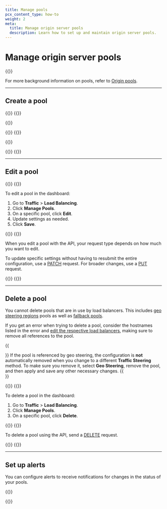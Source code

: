 ```yaml
---
title: Manage pools
pcx_content_type: how-to
weight: 2
meta:
  title: Manage origin server pools
  description: Learn how to set up and maintain origin server pools.
---
```


# Manage origin server pools

{{<glossary-definition term_id="origin pool">}}

For more background information on pools, refer to [Origin pools](/load-balancing/pools/).

---

## Create a pool

{{<tabs labels="Dashboard | API">}}
{{<tab label="dashboard" no-code="true">}}
 
{{<render file="_pool-create.md">}}
 
{{</tab>}}
{{<tab label="api" no-code="true">}}
 
{{<render file="_pool-create-api.md">}}
 
{{</tab>}}
{{</tabs>}}

---

## Edit a pool

{{<tabs labels="Dashboard | API">}}
{{<tab label="dashboard" no-code="true">}}
 
To edit a pool in the dashboard:

1.  Go to **Traffic** > **Load Balancing**.
2.  Click **Manage Pools**.
3.  On a specific pool, click **Edit**.
4.  Update settings as needed.
5.  Click **Save**.
 
{{</tab>}}
{{<tab label="api" no-code="true">}}
 
When you edit a pool with the API, your request type depends on how much you want to edit.

To update specific settings without having to resubmit the entire configuration, use a [PATCH](/api/operations/account-load-balancer-pools-patch-pool) request. For broader changes, use a [PUT](/api/operations/account-load-balancer-pools-update-pool) request.
 
{{</tab>}}
{{</tabs>}}

---

## Delete a pool

You cannot delete pools that are in use by load balancers. This includes [geo steering regions](/load-balancing/understand-basics/traffic-steering/steering-policies/geo-steering/#region-steering) pools as well as [fallback pools](/load-balancing/understand-basics/health-details/#fallback-pools).

If you get an error when trying to delete a pool, consider the hostnames listed in the error and [edit the respective load balancers](/load-balancing/load-balancers/create-load-balancer/), making sure to remove all references to the pool.

{{<Aside type="note">}}
If the pool is referenced by geo steering, the configuration is **not** automatically removed when you change to a different **Traffic Steering** method. To make sure you remove it, select **Geo Steering**, remove the pool, and then apply and save any other necessary changes.
{{</Aside>}}

{{<tabs labels="Dashboard | API">}}
{{<tab label="dashboard" no-code="true">}}
 
To delete a pool in the dashboard:

1.  Go to **Traffic** > **Load Balancing**.
2.  Click **Manage Pools**.
3.  On a specific pool, click **Delete**.
 
{{</tab>}}
{{<tab label="api" no-code="true">}}
 
To delete a pool using the API, send a [DELETE](/api/operations/account-load-balancer-pools-delete-pool) request.
 
{{</tab>}}
{{</tabs>}}

---

## Set up alerts

You can configure alerts to receive notifications for changes in the status of your pools. 

{{<available-notifications product="Load Balancing" notificationName="Pool Enablement">}}

{{<render file="_get-started.md" productFolder="notifications" >}}